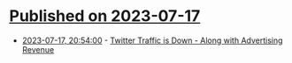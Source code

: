 # [Published on 2023-07-17](index.md)

* [2023-07-17, 20:54:00](https://soylentnews.org/article.pl?sid=23/07/17/1555251&from=rss) - [Twitter Traffic is Down - Along with Advertising Revenue](https://soylentnews.org/article.pl?sid=23/07/17/1555251&from=rss)
